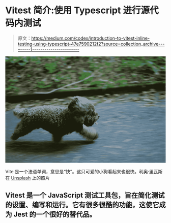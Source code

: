 # Vitest 简介:使用 Typescript 进行源代码内测试

> 原文：<https://medium.com/codex/introduction-to-vitest-inline-testing-using-typescript-47e7590212f2?source=collection_archive---------1----------------------->

![](img/e5533b3a19f11ca51593723d9935d4f8.png)

Vite 是一个法语单词，意思是“快”。这只可爱的小狗看起来也很快。利奥·里瓦斯在 [Unsplash](https://unsplash.com/s/photos/quick?utm_source=unsplash&utm_medium=referral&utm_content=creditCopyText) 上的照片

## Vitest 是一个 JavaScript 测试工具包，旨在简化测试的设置、编写和运行。它有很多很酷的功能，这使它成为 Jest 的一个很好的替代品。